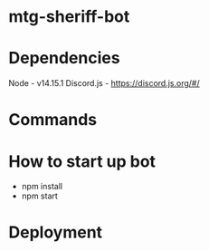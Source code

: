# mtg-sheriff-bot

# Dependencies
Node - v14.15.1
Discord.js - https://discord.js.org/#/

# Commands

# How to start up bot
- npm install
- npm start

# Deployment